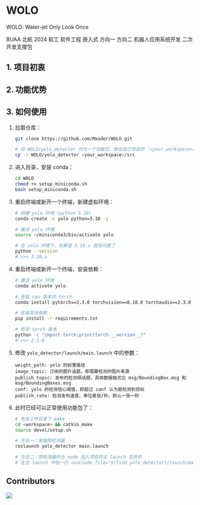 # WOLO
WOLO: Water-jet Only Look Once

BUAA 北航 2024 软工 软件工程 嵌入式 方向一 方向二 机器人应用系统开发 二次开发支撑包



## 1. 项目初衷





## 2. 功能优势





## 3. 如何使用

1. 拉取仓库：

    ```sh
    git clone https://github.com/Mxoder/WOLO.git
    
    # 将 WOLO/yolo_detector 作为一个功能包，放在自己项目的 `<your_workspace>/src` 下
    cp -r WOLO/yolo_detector <your_workspace>/src
    ```

2. 进入目录，安装 conda：

    ```sh
    cd WOLO
    chmod +x setup_miniconda.sh
    bash setup_miniconda.sh
    ```

3. 重启终端或新开一个终端，新建虚拟环境：

    ```sh
    # 创建 yolo 环境 (python 3.10)
    conda create -n yolo python=3.10 -y
    
    # 激活 yolo 环境
    source ~/miniconda3/bin/activate yolo
    
    # 在 yolo 环境下，如果是 3.10.x 就没问题了
    python --version
    # >>> 3.10.x
    ```

4. 重启终端或新开一个终端，安装依赖：

    ```sh
    # 激活 yolo 环境
    conda activate yolo
    
    # 安装 cpu 版本的 torch
    conda install pytorch==2.3.0 torchvision==0.18.0 torchaudio==2.3.0 cpuonly -c pytorch -y
    
    # 安装其余依赖
    pip install -r requirements.txt
    
    # 检测 torch 版本
    python -c "import torch;print(torch.__version__)"
    # >>> 2.3.0
    ```

5. 修改 `yolo_detector/launch/main.launch` 中的参数：

    ```
    weight_path: yolo 的权重路径
    image_topic: 订阅的图片话题，即需要检测的图片来源
    publish_topic: 发布的检测框话题，具体数据格式见 msg/BoundingBox.msg 和 msg/BoundingBoxes.msg
    conf: yolo 的检测信心阈值，即超过 conf 认为是检测到目标
    publish_rate: 检测发布速度，单位是张/秒，默认一张一秒
    ```

6. 此时已经可以正常使用功能包了：

    ```sh
    # 先在工作目录下 make
    cd <workspace> && catkin_make
    source devel/setup.sh
    
    # 方法一：单独跑检测器
    roslaunch yolo_detector main.launch
    
    # 方法二：将检测器作为 node 加入项目的主 launch 文件中
    # 在主 launch 中加一行 <include file="$(find yolo_detector)/launch/main.launch"/>
    ```

    



## Contributors

<a href="https://github.com/Mxoder/WOLO/graphs/contributors">
  <img src="https://contrib.rocks/image?repo=Mxoder/WOLO" />
</a>

